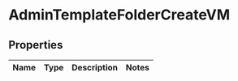 

# AdminTemplateFolderCreateVM


## Properties

| Name | Type | Description | Notes |
|------------ | ------------- | ------------- | -------------|



